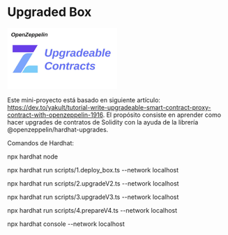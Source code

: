 # Upgraded Box

<img src="./readme-images/open-zeppelin.png" alt="open-zeppelin" style="width: 50%"/>

Este mini-proyecto está basado en siguiente artículo: https://dev.to/yakult/tutorial-write-upgradeable-smart-contract-proxy-contract-with-openzeppelin-1916.
El propósito consiste en aprender como hacer upgrades de contratos de Solidity con la ayuda de la librería @openzeppelin/hardhat-upgrades.

Comandos de Hardhat:

npx hardhat node

npx hardhat run scripts/1.deploy_box.ts --network localhost

npx hardhat run scripts/2.upgradeV2.ts --network localhost

npx hardhat run scripts/3.upgradeV3.ts --network localhost

npx hardhat run scripts/4.prepareV4.ts --network localhost

npx hardhat console --network localhost
